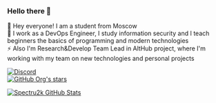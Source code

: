 ### Hello there 👋

🔭 Hey everyone! I am a student from Moscow <br>
💬 I work as a DevOps Engineer, I study information security and I teach beginners the basics of programming and modern technologies <br>
⚡ Also I'm Research&Develop Team Lead in AltHub project, where I'm working with my team on new technologies and personal projects <br>

[![Discord](https://img.shields.io/discord/739119342393884752?label=AltHub%20Project%20//%20Discord&logo=discord&logoColor=white&style=for-the-badge)](https://link.althub.pro/discord) <br>
[![GitHub Org's stars](https://img.shields.io/github/stars/AltHub-Project?label=AltHub%20Project%20%2F%2F%20GitHub&style=for-the-badge&logo=github)](https://link.althub.pro/github)

[![Spectru2k GitHub Stats](https://github-readme-stats.vercel.app/api?username=Spectrum2k)](https://github.com/Spectrum2k)


<!--
**Spectrum2k/Spectrum2k** is a ✨ _special_ ✨ repository because its `README.md` (this file) appears on your GitHub profile.

Here are some ideas to get you started:

- 🔭 I’m currently working on ...
- 🌱 I’m currently learning ...
- 👯 I’m looking to collaborate on ...
- 🤔 I’m looking for help with ...
- 💬 Ask me about ...
- 📫 How to reach me: ...
- 😄 Pronouns: ...
- ⚡ Fun fact: ...
-->
